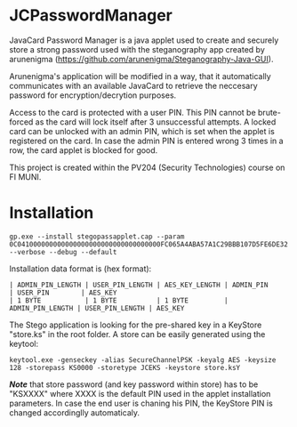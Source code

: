 # JCPasswordManager
JavaCard Password Manager is a java applet used to create and securely store a strong password used with the steganography app created by arunenigma (https://github.com/arunenigma/Steganography-Java-GUI). 

Arunenigma's application will be modified in a way, that it automatically communicates with an available JavaCard to retrieve the neccesary password for encryption/decrytion purposes. 

Access to the card is protected with a user PIN. This PIN cannot be brute-forced as the card will lock itself after 3 unsuccessful attempts. A locked card can be unlocked with an admin PIN, which is set when the applet is registered on the card. In case the admin PIN is entered wrong 3 times in a row, the card applet is blocked for good.    

This project is created within the PV204 (Security Technologies) course on FI MUNI.

# Installation

```
gp.exe --install stegopassapplet.cap --param 0C041000000000000000000000000000000000FC065A4ABA57A1C29BBB107D5FE6DE32 --verbose --debug --default
```

Installation data format is (hex format):

```
| ADMIN_PIN_LENGTH | USER_PIN_LENGTH | AES_KEY_LENGTH | ADMIN_PIN        | USER_PIN        | AES_KEY
| 1 BYTE           | 1 BYTE          | 1 BYTE         | ADMIN_PIN_LENGTH | USER_PIN_LENGTH | AES_KEY
```

The Stego application is looking for the pre-shared key in a KeyStore "store.ks" in the root folder. A store can be easily generated using the keytool:

```
keytool.exe -genseckey -alias SecureChannelPSK -keyalg AES -keysize 128 -storepass KS0000 -storetype JCEKS -keystore store.ksY
```

***Note*** that store password (and key password within store) has to be "KSXXXX" where XXXX is the default PIN used in the applet installation parameters. In case the end user is chaning his PIN, the KeyStore PIN is changed accordinglly automaticaly. 
